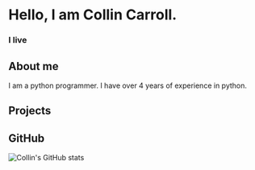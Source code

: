 # Hello, I am Collin Carroll.

### I live

## About me

I am a python programmer. I have over 4 years of experience in python.

## Projects
<p float="center">
 
  
  
</p>

## GitHub

![Collin's GitHub stats](https://github-readme-stats.vercel.app/api?username=CollinCarroll&show_icons=true&theme=omni)
